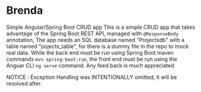 # Brenda
Simple Angular/Spring Boot CRUD app
This is a simple CRUD app that takes advantage of the Spring Boot REST API, managed with `@ResponseBody` annotation,
The app needs an SQL database named "Projectsdb" with a table named "pojects_table", for there is a dummy file in the repo to mock real data.
While the back end must be run using Spring Boot maven commands `mvn spring-boot:run`,  the front end must be run using the Anguar CLI `ng serve` command.
Any feed back is much appreciated

NOTICE : Exception Handling was INTENTIONALLY omitted, it will be resolved after.
